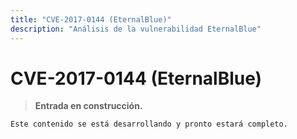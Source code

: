 ```yaml
---
title: "CVE-2017-0144 (EternalBlue)"
description: "Análisis de la vulnerabilidad EternalBlue"
---
```


# CVE-2017-0144 (EternalBlue)

> **Entrada en construcción.**  
```bash
Este contenido se está desarrollando y pronto estará completo.
```